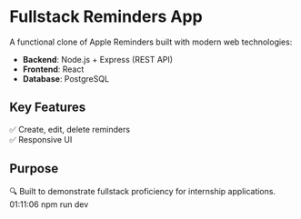 # Fullstack Reminders App  

A functional clone of Apple Reminders built with modern web technologies:  
- **Backend**: Node.js + Express (REST API)  
- **Frontend**: React
- **Database**: PostgreSQL    

## Key Features  
✅ Create, edit, delete reminders    
✅ Responsive UI  

## Purpose  
🔍 Built to demonstrate fullstack proficiency for internship applications.  
01:11:06
npm run dev
